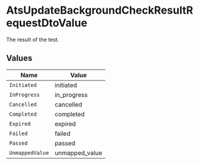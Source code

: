 # AtsUpdateBackgroundCheckResultRequestDtoValue

The result of the test.


## Values

| Name            | Value           |
| --------------- | --------------- |
| `Initiated`     | initiated       |
| `InProgress`    | in_progress     |
| `Cancelled`     | cancelled       |
| `Completed`     | completed       |
| `Expired`       | expired         |
| `Failed`        | failed          |
| `Passed`        | passed          |
| `UnmappedValue` | unmapped_value  |